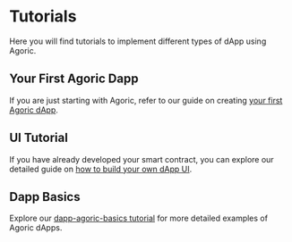 # Tutorials

Here you will find tutorials to implement different types of dApp using Agoric.

## Your First Agoric Dapp

If you are just starting with Agoric, refer to our guide on creating [your first Agoric dApp](https://docs.agoric.com/guides/zoe/contract-basics.html).

## UI Tutorial

If you have already developed your smart contract, you can explore our detailed guide on [how to build your own dApp UI](https://docs.agoric.com/guides/getting-started/ui-tutorial/).

## Dapp Basics

Explore our [dapp-agoric-basics tutorial](https://docs.agoric.com/guides/getting-started/tutorial-dapp-agoric-basics.html) for more detailed examples of Agoric dApps.
